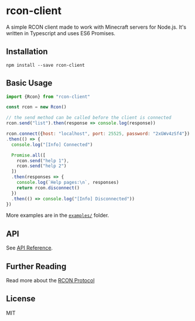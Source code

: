# rcon-client

A simple RCON client made to work with Minecraft servers for Node.js.
It's written in Typescript and uses ES6 Promises.

## Installation

```shell
npm install --save rcon-client
```

## Basic Usage

```js
import {Rcon} from "rcon-client"

const rcon = new Rcon()

// the send method can be called before the client is connected
rcon.send("list").then(response => console.log(response))

rcon.connect({host: "localhost", port: 25525, password: "2xGWv4zSf4"})
.then(() => {
  console.log("[Info] Connected")

  Promise.all([
    rcon.send("help 1"),
    rcon.send("help 2")
  ])
  .then(responses => {
    console.log(`Help pages:\n`, responses)
    return rcon.disconnect()
  })
  .then(() => console.log("[Info] Disconnected"))
})
```

More examples are in the [`examples/`](examples/) folder.

## API

See [API Reference](API.md).

## Further Reading

Read more about the [RCON Protocol](http://wiki.vg/RCON)

## License

MIT
